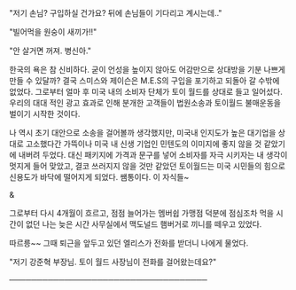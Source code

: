 "저기 손님? 구입하실 건가요? 뒤에 손님들이 기다리고 계시는데.."

"빌어먹을 원숭이 새끼가!!"

"안 살거면 꺼져. 병신아."

한국의 욕은 참 신비하다. 굳이 언성을 높이지 않아도 어감만으로 상대방을 기분 나쁘게 만들 수 있달까? 결국 스미스와 제이슨은 M.E.S의 구입을 포기하고 되돌아 갈 수밖에 없었다. 그로부터 얼마 후 미국 내의 소비자 단체가 토이 월드를 상대로 들고 일어섰다. 우리의 대대 적인 광고 효과로 인해 분개한 고객들이 법원소송과 토이월드 불매운동을 벌이기 시작한 것이다.

나 역시 초기 대안으로 소송을 걸어볼까 생각했지만, 미국내 인지도가 높은 대기업을 상대로 고소했다간 가뜩이나 미국 내 신생 기업인 민텐도의 이미지에 좋지 않을 것 같았기에 내버려 두었다. 대신 패키지에 가격과 문구를 넣어 소비자를 자극 시키자는 내 생각이 멋지게 들어 맞았고, 결코 쓰러지지 않을 것만 같았던 토이월드는 미국 시민들의 힘으로 신용도가 바닥에 떨어지게 되었다. 쌤통이다. 이 자식들~

&

그로부터 다시 4개월이 흐르고, 점점 늘어가는 멤버쉽 가맹점 덕분에 점심조차 먹을 시간이 없던 나는 늦은 시간 사무실에서 맥도널드 햄버거로 끼니를 떼우고 있었다. 

따르릉~~ 그때 퇴근을 앞두고 있던 엘리스가 전화를 받더니 나에게 물었다.

"저기 강준혁 부장님. 토이 월드 사장님이 전화를 걸어왔는데요?"

────────────────────────────────────